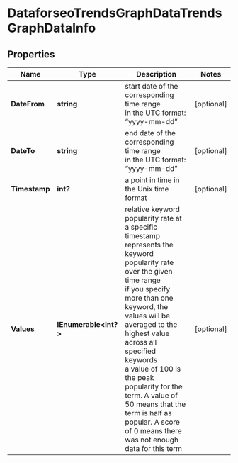 # DataforseoTrendsGraphDataTrendsGraphDataInfo


## Properties

| Name | Type | Description | Notes |
|------------ | ------------- | ------------- | -------------|
**DateFrom** | **string** | start date of the corresponding time range<br>in the UTC format: “yyyy-mm-dd” |[optional]|
**DateTo** | **string** | end date of the corresponding time range<br>in the UTC format: “yyyy-mm-dd” |[optional]|
**Timestamp** | **int?** | a point in time in the Unix time format |[optional]|
**Values** | **IEnumerable<int?>** | relative keyword popularity rate at a specific timestamp<br>represents the keyword popularity rate over the given time range<br>if you specify more than one keyword, the values will be averaged to the highest value across all specified keywords<br>a value of 100 is the peak popularity for the term. A value of 50 means that the term is half as popular. A score of 0 means there was not enough data for this term |[optional]|